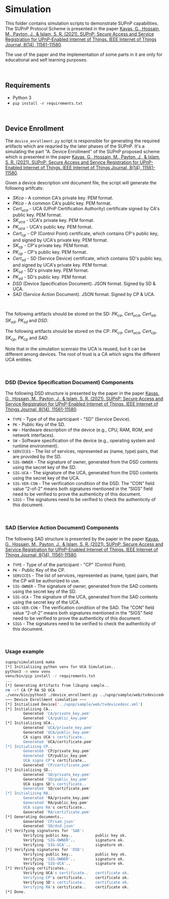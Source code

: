 # Simulation

This folder contains simulation scripts to demonstrate SUPnP capabilities. The SUPnP Protocol Scheme is presented in the paper [Kayas, G., Hossain, M., Payton, J., & Islam, S. R. (2021). SUPnP: Secure Access and Service Registration for UPnP-Enabled Internet of Things. IEEE Internet of Things Journal, 8(14), 11561-11580](https://ieeexplore.ieee.org/document/9352973). 

The use of the paper and the implementation of some parts in it are only for educational and self learning purposes.

<br />

## Requirements

* Python 3
* `pip install -r requirements.txt`

<br />

## Device Enrollment

The `device_enrollment.py` script is responsible for generating the required artifacts which are requried by the later phases of the SUPnP. It's a simulating the part "A. Device Enrollment" of the SUPnP proposed scheme which is presented in the paper [Kayas, G., Hossain, M., Payton, J., & Islam, S. R. (2021). SUPnP: Secure Access and Service Registration for UPnP-Enabled Internet of Things. IEEE Internet of Things Journal, 8(14), 11561-11580](https://ieeexplore.ieee.org/document/9352973).

Given a device description xml document file, the script will generate the following artifcats:

* $SK{ca}$ - A common CA's private key. PEM format.
* $PK{ca}$ - A common CA's public key. PEM format.
* $Cert_{uca}$ - UCA (UPnP Certification Authority) certificate signed by CA's public key. PEM format.
* $SK_{uca}$ - UCA's private key. PEM format.
* $PK_{uca}$ - UCA's public key. PEM format.
* $Cert_{cp}$ - CP (Control Point) certificate, which contains CP's public key, and signed by UCA's private key. PEM format.
* $SK_{cp}$ - CP's private key. PEM format.
* $PK_{cp}$ - CP's public key. PEM format.
* $Cert_{sd}$ - SD (Service Device) certificate, which contains SD's public key, and signed by UCA's private key. PEM format.
* $SK_{sd}$ - SD's private key. PEM format.
* $PK_{sd}$ - SD's public key. PEM format.
* $DSD$ (Device Specification Document). JSON format. Signed by SD & UCA.
* $SAD$ (Service Action Document). JSON format. Signed by CP & UCA.

<br/>

The following artifacts should be stored on the SD: $PK_{ca}$, $Cert_{uca}$, $Cert_{sd}$, $SK_{sd}$, $PK_{sd}$ and $DSD$.

The following artifacts should be stored on the CP: $PK_{ca}$, $Cert_{uca}$, $Cert_{cp}$, $SK_{cp}$, $PK_{cp}$ and $SAD$.

Note that in the simulation scenraio the UCA is reused, but it can be different among devices. The root of trust is a CA which signs the different UCA entities.

<br/> 

### DSD (Device Specification Document) Components

The following DSD structure is presented by the paper in the paper [Kayas, G., Hossain, M., Payton, J., & Islam, S. R. (2021). SUPnP: Secure Access and Service Registration for UPnP-Enabled Internet of Things. IEEE Internet of Things Journal, 8(14), 11561-11580](https://ieeexplore.ieee.org/document/9352973).

* `TYPE` - Type of of the participant - "SD" (Service Device).
* `PK` - Public Key of the SD.
* `HW` - Hardware description of the device (e.g., CPU, RAM, ROM, and network interfaces).
* `SW` - Software specification of the device (e.g., operating system and runtime environment).
* `SERVICES` - The list of services, represented as (name, type) pairs, that are provided by the SD.
* `SIG-OWNER` - The signature of owner, generated from the DSD contents using the secret key of the SD.
* `SIG-UCA` - The signature of the UCA, generated from the DSD contents using the secret key of the UCA.
* `SIG-VER-CON` - The verification condition of the DSD. The “CON” field value “2-of-2” means both signatures mentioned in the “SIGS” field need to be verified to prove the authenticity of this document.
* `SIGS` - The signatures need to be verified to check the authenticity of this document.

<br/> 

### SAD (Service Action Document) Components

The following SAD structure is presented by the paper in the paper [Kayas, G., Hossain, M., Payton, J., & Islam, S. R. (2021). SUPnP: Secure Access and Service Registration for UPnP-Enabled Internet of Things. IEEE Internet of Things Journal, 8(14), 11561-11580](https://ieeexplore.ieee.org/document/9352973).


* `TYPE` - Type of of the participant - "CP" (Control Point).
* `PK` - Public Key of the CP.
* `SERVICES` - The list of services, represented as (name, type) pairs, that the CP will be authorized to use.
* `SIG-OWNER` - The signature of owner, generated from the SAD contents using the secret key of the SD.
* `SIG-UCA` - The signature of the UCA, generated from the SAD contents using the secret key of the UCA.
* `SIG-VER-CON` - The verification condition of the SAD. The “CON” field value “2-of-2” means both signatures mentioned in the “SIGS” field need to be verified to prove the authenticity of this document.
* `SIGS` - The signatures need to be verified to check the authenticity of this document.

<br/>

### Usage example

```bash
supnp/simulation$ make
[*] Initializing python venv for UCA Simulation..
python3 -m venv venv
venv/bin/pip install -r requirements.txt
...
[*] Generating Artifacts from libupnp sample..
rm -rf CA CP RA SD UCA 
./venv/bin/python3 ./device_enrollment.py ../upnp/sample/web/tvdevicedesc.xml
~~~ Device Enrollment simulation ~~~
[*] Initialized Device('../upnp/sample/web/tvdevicedesc.xml')
[*] Initializing CA..
        Generated 'CA/private_key.pem'
        Generated 'CA/public_key.pem'
[*] Initializing UCA..
        Generated 'UCA/private_key.pem'
        Generated 'UCA/public_key.pem'
        CA signs UCA's certificate..
        Generated 'UCA/certificate.pem'
[*] Initializing CP..
        Generated 'CP/private_key.pem'
        Generated 'CP/public_key.pem'
        UCA signs CP's certificate..
        Generated 'CP/certificate.pem'
[*] Initializing SD..
        Generated 'SD/private_key.pem'
        Generated 'SD/public_key.pem'
        UCA signs SD's certificate..
        Generated 'SD/certificate.pem'
[*] Initializing RA..
        Generated 'RA/private_key.pem'
        Generated 'RA/public_key.pem'
        UCA signs RA's certificate..
        Generated 'RA/certificate.pem'
[*] Generating documents..
        Generated 'CP/sad.json'
        Generated 'SD/dsd.json'
[*] Verifying signatures for 'SAD':
        Verifying public key..          public key ok.
        Verifying 'SIG-OWNER'..         signature ok.
        Verifying 'SIG-UCA'..           signature ok.
[*] Verifying signatures for 'DSD':
        Verifying public key..          public key ok.
        Verifying 'SIG-OWNER'..         signature ok.
        Verifying 'SIG-UCA'..           signature ok.
[*] Verifying certificates..
        Verifying UCA's certificate..   certificate ok.
        Verifying CP's certificate..    certificate ok.
        Verifying SD's certificate..    certificate ok.
        Verifying RA's certificate..    certificate ok.
[*] Done.

```
